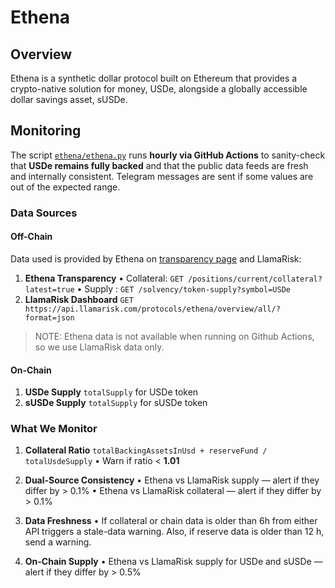 # Ethena

## Overview

Ethena is a synthetic dollar protocol built on Ethereum that provides a crypto-native solution for money, USDe, alongside a globally accessible dollar savings asset, sUSDe.

## Monitoring

The script [`ethena/ethena.py`](ethena.py) runs **hourly via GitHub Actions** to sanity-check that **USDe remains fully backed** and that the public data feeds are fresh and internally consistent. Telegram messages are sent if some values are out of the expected range.

### Data Sources

#### Off-Chain

Data used is provided by Ethena on [transparency page](https://app.ethena.fi/dashboards/transparency) and LlamaRisk:

1. **Ethena Transparency**
   • Collateral: `GET /positions/current/collateral?latest=true`
   • Supply  : `GET /solvency/token-supply?symbol=USDe`
2. **LlamaRisk Dashboard**
   `GET https://api.llamarisk.com/protocols/ethena/overview/all/?format=json`

> NOTE: Ethena data is not available when running on Github Actions, so we use LlamaRisk data only.

#### On-Chain

1. **USDe Supply**
   `totalSupply` for USDe token
2. **sUSDe Supply**
   `totalSupply` for sUSDe token

### What We Monitor

1. **Collateral Ratio**
   `totalBackingAssetsInUsd + reserveFund / totalUsdeSupply`
   • Warn if ratio < **1.01**

2. **Dual-Source Consistency**
   • Ethena vs LlamaRisk supply — alert if they differ by > 0.1%
   • Ethena vs LlamaRisk collateral — alert if they differ by > 0.1%

3. **Data Freshness**
   • If collateral or chain data is older than 6h from either API triggers a stale-data warning. Also, if reserve data is older than 12 h, send a warning.

4. **On-Chain Supply**
   • Ethena vs LlamaRisk supply for USDe and sUSDe — alert if they differ by > 0.5%
